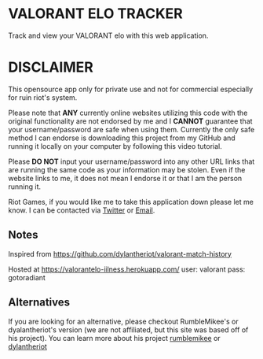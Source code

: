 # VALORANT ELO TRACKER

Track and view your VALORANT elo with this web application.

# DISCLAIMER
This opensource app only for private use and not for commercial especially for ruin riot's system.

Please note that **ANY** currently online websites utilizing this code with the original functionality are not endorsed by me and I **CANNOT** guarantee that your username/password are safe when using them. Currently the only safe method I can endorse is downloading this project from my GitHub and running it locally on your computer by following this video tutorial.

Please **DO NOT** input your username/password into any other URL links that are running the same code as your information may be stolen. Even if the website links to me, it does not mean I endorse it or that I am the person running it.

Riot Games, if you would like me to take this application down please let me know. I can be contacted via [Twitter](https://twitter.com/iilness10) or [Email](mailto:andre.aliaman90@gmail.com).


## Notes
Inspired from https://github.com/dylantheriot/valorant-match-history

Hosted at https://valorantelo-iilness.herokuapp.com/
user: valorant
pass: gotoradiant

## Alternatives
If you are looking for an alternative, please checkout RumbleMikee's or dyalantheriot's version (we are not affiliated, but this site was based off of his project). You can learn more about his project [rumblemikee](https://twitter.com/RumbleMikee/status/1341427684145033217?s=20) or [dylantheriot](https://twitter.com/_dylantheriot)
